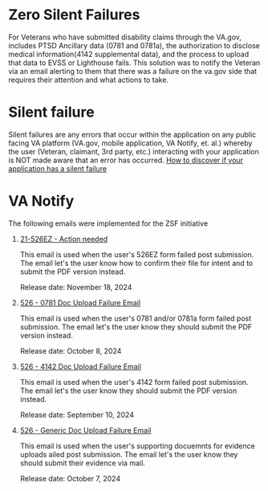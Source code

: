 # Zero Silent Failures 
For Veterans who have submitted disability claims through the VA.gov, includes PTSD Ancillary data (0781 and 0781a), the authorization to disclose medical information(4142 supplemental data), and the process to upload that data to EVSS or Lighthouse fails.
This solution was to notify the Veteran via an email alerting to them that there was a failure on the va.gov side that requires their attention and what actions to take.

# Silent failure
Silent failures are any errors that occur within the application on any public facing VA platform (VA.gov, mobile application, VA Notify, et. al.) whereby the user (Veteran, claimant, 3rd party, etc.) interacting with your application is NOT made aware that an error has occurred.
[How to discover if your application has a silent failure](https://github.com/department-of-veterans-affairs/va.gov-team-sensitive/blob/master/platform/practices/zero-silent-failures/how-to-discover-if-your-app-has-silent-failures.md)


# VA Notify
The following emails were implemented for the ZSF initiative

1. [21-526EZ - Action needed](https://staging.notifications.va.gov/services/a61f1c81-a4a5-4552-b98b-375b63a25648/templates/a4b5df4f-6f29-4b0d-a61e-fb02e1ebdb40)

    This email is used when the user's 526EZ form failed post submission. The email let's the user know how to confirm their file for intent and to submit the PDF version instead.

    Release date: November 18, 2024
   
3. [526 - 0781 Doc Upload Failure Email](https://staging.notifications.va.gov/services/a61f1c81-a4a5-4552-b98b-375b63a25648/templates/27b1e1e4-db4a-44cc-9e20-bd7a2371244e)

   This email is used when the user's 0781 and/or 0781a form failed post submission. The email let's the user know they should submit the PDF version instead.

   Release date: October 8, 2024
   
5. [526 - 4142 Doc Upload Failure Email](https://staging.notifications.va.gov/services/a61f1c81-a4a5-4552-b98b-375b63a25648/templates/b0187876-f463-4782-92c3-f8887fca1ba7)

   This email is used when the user's 4142 form failed post submission. The email let's the user know they should submit the PDF version instead.

   Release date: September 10, 2024
   
7. [526 - Generic Doc Upload Failure Email](https://staging.notifications.va.gov/services/a61f1c81-a4a5-4552-b98b-375b63a25648/templates/5d08a51f-69c7-43f9-9f64-d7c65d5979e8)

   This email is used when the user's supporting docuemnts for evidence uploads ailed post submission. The email let's the user know they should submit their evidence via mail.

   Release date: October 7, 2024

